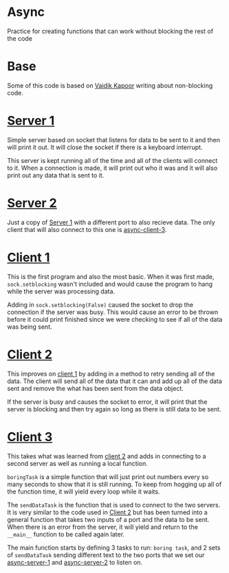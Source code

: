 # Async

Practice for creating functions that can work without blocking the rest of the code

# Base

Some of this code is based on [Vaidik Kapoor](https://medium.com/vaidikkapoor/understanding-non-blocking-i-o-with-python-part-1-ec31a2e2db9b) writing about non-blocking code.  

# [Server 1](./async-server-1.py)

Simple server based on socket that listens for data to be sent to it and then 
will print it out.  It will close the socket if there is a keyboard interrupt.  

This server is kept running all of the time and all of the clients will connect
to it.  When a connection is made, it will print out who it was and it will also 
print out any data that is sent to it.  

# [Server 2](./async-server-2.py)

Just a copy of [Server 1](#server-1) with a different port to also recieve data.
The only client that will also connect to this one is [async-client-3](./async-client-3.py).  

# [Client 1](./async-client-1.py)

This is the first program and also the most basic.  When it was first made, 
`sock.setblocking` wasn't included and would cause the program to hang while the
server was processing data.  

Adding in `sock.setblocking(False)` caused the socket to drop the connection if 
the server was busy.  This would cause an error to be thrown before it could 
print finished since we were checking to see if all of the data was being sent.

# [Client 2](./async-client-2.py)

This improves on [client 1](./async-client-1.py) by adding in a method to retry
sending all of the data.  The client will send all of the data that it can and 
add up all of the data sent and remove the what has been sent from the data
object.  

If the server is busy and causes the socket to error, it 
will print that the server is blocking and then try again so long as there is 
still data to be sent. 

# [Client 3](./async-client-3.py)

This takes what was learned from [client 2](./async-client-2.py) and adds in 
connecting to a second server as well as running a local function.  

`boringTask` is a simple function that will just print out numbers every so many
seconds to show that it is still running.  To keep from hogging up all of the 
function time, it will yield every loop while it waits. 

The `sendDataTask` is the function that is used to connect to the two servers.  
It is very similar to the code used in [Client 2](./async-client-2.py) but has 
been turned into a general function that takes two inputs of a port and the data
to be sent.  When there is an error from the server, it will yield and return to
the `__main__` function to be called again later.  

The main function starts by defining 3 tasks to run: `boring task`, and 2 
sets of `sendDataTask` sending different text to the two ports that we set our 
[async-server-1](./async-server-1.py) and [async-server-2](./async-server-2.py)
to listen on.  